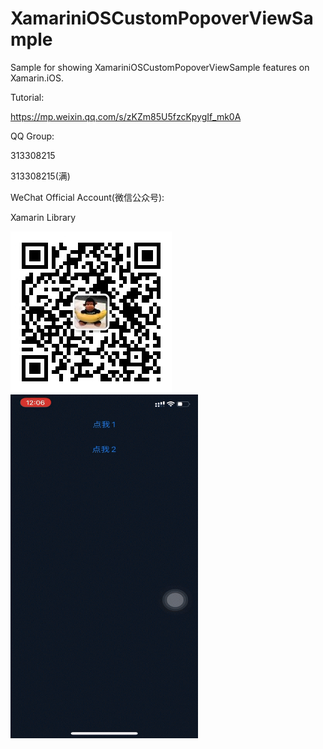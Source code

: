 # XamariniOSCustomPopoverViewSample
Sample for showing XamariniOSCustomPopoverViewSample features on Xamarin.iOS.


Tutorial:

https://mp.weixin.qq.com/s/zKZm85U5fzcKpygIf_mk0A

QQ Group:

313308215

313308215(满)

WeChat Official Account(微信公众号):

Xamarin Library

<img src="https://github.com/jingliancui/XamariniOSCustomPopoverViewSample/blob/main/Images/wechatqrcode.jpg?raw=true"/>

<img src="https://github.com/jingliancui/XamariniOSCustomPopoverViewSample/blob/main/Images/CustomPopoverView.gif?raw=true" width="300" height="550"/>
